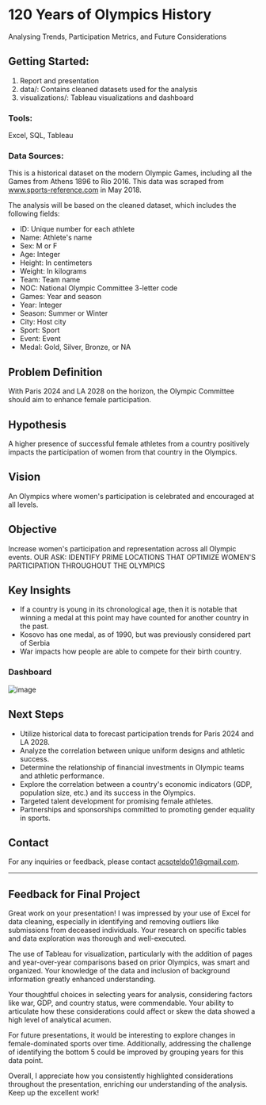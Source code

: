 # 120 Years of Olympics History
Analysing Trends, Participation Metrics, and Future Considerations

## Getting Started: 
1. Report and presentation
2. data/: Contains cleaned datasets used for the analysis
4. visualizations/: Tableau visualizations and dashboard

### Tools:
Excel, SQL, Tableau

### Data Sources:
This is a historical dataset on the modern Olympic Games, including all the Games from Athens 1896 to Rio 2016. This data was scraped from www.sports-reference.com in May 2018.

The analysis will be based on the cleaned dataset, which includes the following fields:
* ID: Unique number for each athlete
* Name: Athlete's name
* Sex: M or F
* Age: Integer
* Height: In centimeters
* Weight: In kilograms
* Team: Team name
* NOC: National Olympic Committee 3-letter code
* Games: Year and season
* Year: Integer
* Season: Summer or Winter
* City: Host city
* Sport: Sport
* Event: Event
* Medal: Gold, Silver, Bronze, or NA
  
## Problem Definition
With Paris 2024 and LA 2028 on the horizon, the Olympic Committee should aim to enhance female participation.

## Hypothesis
A higher presence of successful female athletes from a country positively impacts the participation of women from that country in the Olympics.

## Vision
An Olympics where women's participation is celebrated and encouraged at all levels.

## Objective
Increase women's participation and representation across all Olympic events.
OUR ASK: IDENTIFY PRIME LOCATIONS THAT OPTIMIZE WOMEN'S PARTICIPATION THROUGHOUT THE OLYMPICS

## Key Insights
* If a country is young in its chronological age, then it is notable that winning a medal at this point may have counted for another country in the past.
* Kosovo has one medal, as of 1990, but was previously considered part of Serbia
* War impacts how people are able to compete for their birth country.

### Dashboard
![image](https://github.com/acsoteldo/120-Years-of-Olympics-History/assets/76544489/bdf104c2-1e18-45e9-9a80-abc0d6b48121)

## Next Steps
* Utilize historical data to forecast participation trends for Paris 2024 and LA 2028.
* Analyze the correlation between unique uniform designs and athletic success.
* Determine the relationship of financial investments in Olympic teams and athletic performance.
* Explore the correlation between a country's economic indicators (GDP, population size, etc.) and its success in the Olympics.
* Targeted talent development for promising female athletes.
* Partnerships and sponsorships committed to promoting gender equality in sports.

## Contact
For any inquiries or feedback, please contact acsoteldo01@gmail.com.

--------

## Feedback for Final Project
Great work on your presentation! I was impressed by your use of Excel for data cleaning, especially in identifying and removing outliers like submissions from deceased individuals. Your research on specific tables and data exploration was thorough and well-executed.

The use of Tableau for visualization, particularly with the addition of pages and year-over-year comparisons based on prior Olympics, was smart and organized. Your knowledge of the data and inclusion of background information greatly enhanced understanding.

Your thoughtful choices in selecting years for analysis, considering factors like war, GDP, and country status, were commendable. Your ability to articulate how these considerations could affect or skew the data showed a high level of analytical acumen.

For future presentations, it would be interesting to explore changes in female-dominated sports over time. Additionally, addressing the challenge of identifying the bottom 5 could be improved by grouping years for this data point.

Overall, I appreciate how you consistently highlighted considerations throughout the presentation, enriching our understanding of the analysis. Keep up the excellent work!
